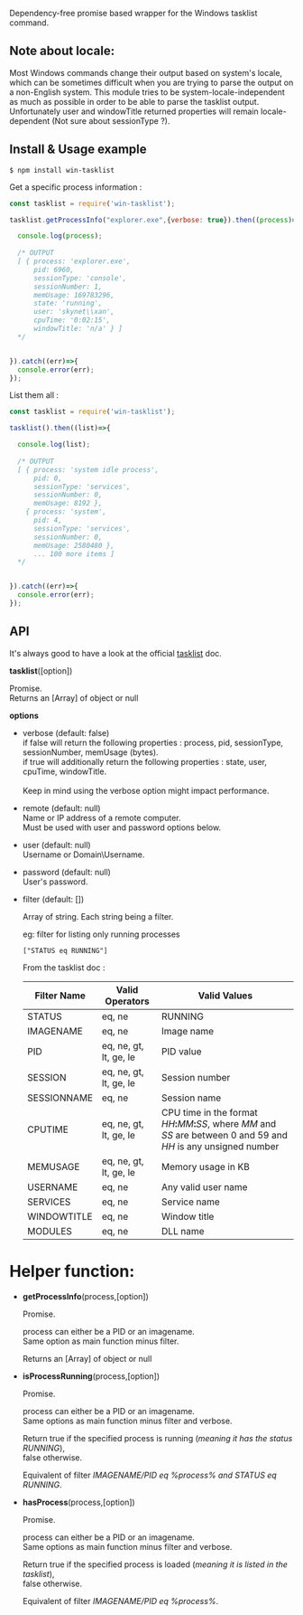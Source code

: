 Dependency-free promise based wrapper for the Windows tasklist command.

Note about locale:
------------------

Most Windows commands change their output based on system's locale, which can be sometimes difficult when you are trying to parse the output on a non-English system.
This module tries to be system-locale-independent as much as possible in order to be able to parse the tasklist output.
Unfortunately user and windowTitle returned properties will remain locale-dependent (Not sure about sessionType ?).

Install & Usage example
-----------------------

```$ npm install win-tasklist```

Get a specific process information :

```js
const tasklist = require('win-tasklist');

tasklist.getProcessInfo("explorer.exe",{verbose: true}).then((process)=>{

  console.log(process);
  
  /* OUTPUT
  [ { process: 'explorer.exe',
      pid: 6960,
      sessionType: 'console',
      sessionNumber: 1,
      memUsage: 169783296,
      state: 'running',
      user: 'skynet\\xan',
      cpuTime: '0:02:15',
      windowTitle: 'n/a' } ]  
  */


}).catch((err)=>{
  console.error(err);
});
```

List them all :

```js
const tasklist = require('win-tasklist');

tasklist().then((list)=>{

  console.log(list);
  
  /* OUTPUT
  [ { process: 'system idle process',
      pid: 0,
      sessionType: 'services',
      sessionNumber: 0,
      memUsage: 8192 },
    { process: 'system',
      pid: 4,
      sessionType: 'services',
      sessionNumber: 0,
      memUsage: 2580480 }, 
      ... 100 more items ]
  */


}).catch((err)=>{
  console.error(err);
});
```

API
---

It's always good to have a look at the official [tasklist](https://docs.microsoft.com/en-us/windows-server/administration/windows-commands/tasklist) doc.

**tasklist**([option])

Promise.<br />
Returns an [Array] of object or null<br />

**options**
    
- verbose (default: false)<br />
      if false will return the following properties : process, pid, sessionType, sessionNumber, memUsage (bytes).<br />
      if true will additionally return the following properties : state, user, cpuTime, windowTitle.<br />
      <br />
      Keep in mind using the verbose option might impact performance.
    
- remote (default: null)<br />
      Name or IP address of a remote computer.<br />
      Must be used with user and password options below.
    
- user (default: null)<br />
      Username or Domain\Username.
    
- password (default: null)<br />
      User's password.
      
- filter (default: [])<br />
    
     Array of string. Each string being a filter.<br />
     
     eg: 
     filter for listing only running processes
     ```
     ["STATUS eq RUNNING"]
     ```
     
     From the tasklist doc :
    
     <table>
        <thead>
        <tr>
        <th>Filter Name</th>
        <th>Valid Operators</th>
        <th>Valid Values</th>
        </tr>
        </thead>
        <tbody>
        <tr>
        <td>STATUS</td>
        <td>eq, ne</td>
        <td>RUNNING</td>
        </tr>
        <tr>
        <td>IMAGENAME</td>
        <td>eq, ne</td>
        <td>Image name</td>
        </tr>
        <tr>
        <td>PID</td>
        <td>eq, ne, gt, lt, ge, le</td>
        <td>PID value</td>
        </tr>
        <tr>
        <td>SESSION</td>
        <td>eq, ne, gt, lt, ge, le</td>
        <td>Session number</td>
        </tr>
        <tr>
        <td>SESSIONNAME</td>
        <td>eq, ne</td>
        <td>Session name</td>
        </tr>
        <tr>
        <td>CPUTIME</td>
        <td>eq, ne, gt, lt, ge, le</td>
        <td>CPU time in the format <em>HH</em><strong>:</strong><em>MM</em><strong>:</strong><em>SS</em>, where <em>MM</em> and <em>SS</em> are between 0 and 59 and <em>HH</em> is any unsigned number</td>
        </tr>
        <tr>
        <td>MEMUSAGE</td>
        <td>eq, ne, gt, lt, ge, le</td>
        <td>Memory usage in KB</td>
        </tr>
        <tr>
        <td>USERNAME</td>
        <td>eq, ne</td>
        <td>Any valid user name</td>
        </tr>
        <tr>
        <td>SERVICES</td>
        <td>eq, ne</td>
        <td>Service name</td>
        </tr>
        <tr>
        <td>WINDOWTITLE</td>
        <td>eq, ne</td>
        <td>Window title</td>
        </tr>
        <tr>
        <td>MODULES</td>
        <td>eq, ne</td>
        <td>DLL name</td>
        </tr>
        </tbody>
    </table>

Helper function:
================

- **getProcessInfo**(process,[option])

  Promise.<br />

  process can either be a PID or an imagename.<br />
  Same option as main function minus filter.<br />

  Returns an [Array] of object or null<br />

- **isProcessRunning**(process,[option])

  Promise.<br />
  
  process can either be a PID or an imagename.<br />
  Same options as main function minus filter and verbose.<br />
  
  Return true if the specified process is running (*meaning it has the status RUNNING*),<br />
  false otherwise.<br />
   
  Equivalent of filter *IMAGENAME/PID eq %process% and STATUS eq RUNNING*.<br />
   
- **hasProcess**(process,[option])

  Promise.<br />
  
  process can either be a PID or an imagename.<br />
  Same options as main function minus filter and verbose.<br />
  
  Return true if the specified process is loaded (*meaning it is listed in the tasklist*),<br />
  false otherwise.<br />
  
  Equivalent of filter *IMAGENAME/PID eq %process%*.<br />
